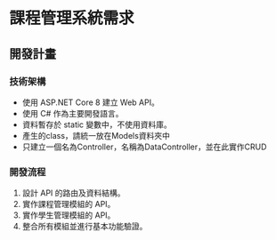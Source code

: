 # 課程管理系統需求

## 開發計畫

### 技術架構
- 使用 ASP.NET Core 8 建立 Web API。
- 使用 C# 作為主要開發語言。
- 資料暫存於 static 變數中，不使用資料庫。
- 產生的class，請統一放在Models資料夾中
- 只建立一個名為Controller，名稱為DataController，並在此實作CRUD


### 開發流程
1. 設計 API 的路由及資料結構。
2. 實作課程管理模組的 API。
3. 實作學生管理模組的 API。
4. 整合所有模組並進行基本功能驗證。
